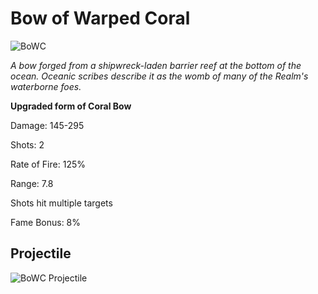 # Bow of Warped Coral

![BoWC](https://vwiki.valorserver.com/api/item/picture/bow%20of%20warped%20coral)

<i>A bow forged from a shipwreck-laden barrier reef at the bottom of the ocean. Oceanic scribes describe it as the womb of many of the Realm's waterborne foes.</i>

**Upgraded form of Coral Bow**

Damage: 145-295

Shots: 2

Rate of Fire: 125%

Range: 7.8

Shots hit multiple targets

Fame Bonus: 8%

## Projectile

![BoWC Projectile](https://cdn.discordapp.com/attachments/953134990428868629/981323972933202000/warpedcoral.gif)
